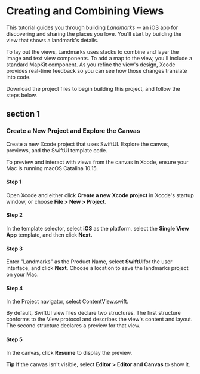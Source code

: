 # Creating and Combining Views
  This tutorial guides you through building _Landmarks_ -- an iOS app for discovering and sharing the places you love. You'll start by building the view that shows a landmark's details.

  To lay out the views, Landmarks uses stacks to combine and layer the image and text view components. To add a map to the view, you'll include a standard MapKit component. As you refine the view's design, Xcode provides real-time feedback so you can see how those changes translate into code.

  Download the project files to begin building this project, and follow the steps below.

## section 1
### Create a New Project and Explore the Canvas
  Create a new Xcode project that uses SwiftUI. Explore the canvas, previews, and the SwiftUI template code.

  To preview and interact with views from the canvas in Xcode, ensure your Mac is running macOS Catalina 10.15.

  
#### Step 1
  Open Xcode and either click **Create a new Xcode project** in Xcode's startup window, or choose **File > New > Project.**

#### Step 2
  In the template selector, select **iOS** as the platform, select the **Single View App** template, and then click **Next.**

#### Step 3
  Enter "Landmarks" as the Product Name, select **SwiftUI**for the user interface, and click **Next**. Choose a location to save the landmarks project on your Mac.

#### Step 4
  In the Project navigator, select ContentView.swift.

  By default, SwiftUI view files declare two structures. The first structure conforms to the View protocol and describes the view's content and layout. The second structure declares a preview for that view.

#### Step 5
  In the canvas, click **Resume** to display the preview.

  **Tip**
  If the canvas isn't visible, select **Editor > Editor and Canvas** to show it.

  

